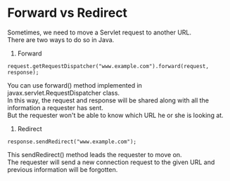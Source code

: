 # Forward vs Redirect
Sometimes, we need to move a Servlet request to another URL.  
There are two ways to do so in Java.
1. Forward
```
request.getRequestDispatcher("www.example.com").forward(request, response);
```
You can use forward() method implemented in javax.servlet.RequestDispatcher class.  
In this way, the request and response will be shared along with all the information a requester has sent.  
But the requester won't be able to know which URL he or she is looking at.
1. Redirect
```
response.sendRedirect("www.example.com");
```
This sendRedirect() method leads the requester to move on.  
The requester will send a new connection request to the given URL and previous information will be forgotten.
